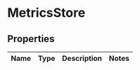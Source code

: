 # MetricsStore

## Properties
Name | Type | Description | Notes
------------ | ------------- | ------------- | -------------
